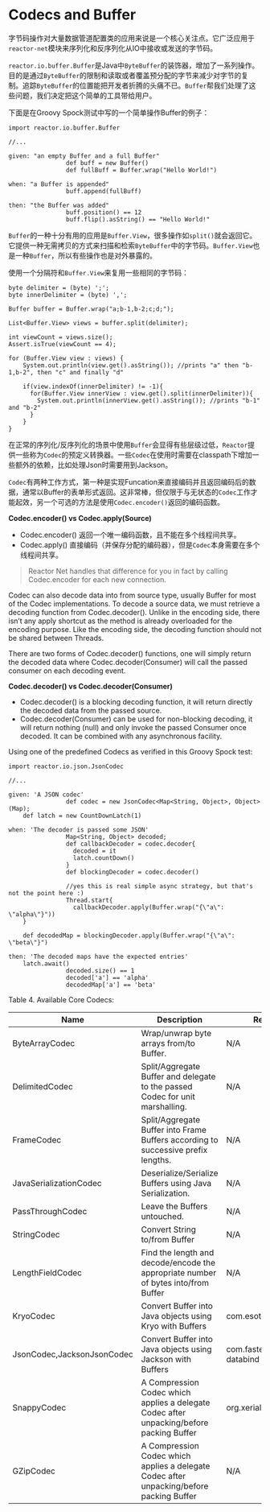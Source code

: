 # Codecs and Buffer

字节码操作对大量数据管道配置类的应用来说是一个核心关注点。它广泛应用于`reactor-net`模块来序列化和反序列化从IO中接收或发送的字节码。

`reactor.io.buffer.Buffer`是Java中`ByteBuffer`的装饰器，增加了一系列操作。目的是通过`ByteBuffer`的限制和读取或者覆盖预分配的字节来减少对字节的复制。追踪`ByteBuffer`的位置能把开发者折腾的头痛不已。`Buffer`帮我们处理了这些问题，我们决定把这个简单的工具带给用户。

下面是在Groovy Spock测试中写的一个简单操作Buffer的例子：

```
import reactor.io.buffer.Buffer

//...

given: "an empty Buffer and a full Buffer"
                def buff = new Buffer()
                def fullBuff = Buffer.wrap("Hello World!")

when: "a Buffer is appended"
                buff.append(fullBuff)

then: "the Buffer was added"
                buff.position() == 12
                buff.flip().asString() == "Hello World!"
```

`Buffer`的一种十分有用的应用是`Buffer.View`，很多操作如`split()`就会返回它。它提供一种无需拷贝的方式来扫描和检索`ByteBuffer`中的字节码。`Buffer.View`也是一种`Buffer`，所以有些操作也是对外暴露的。

使用一个分隔符和`Buffer.View`来复用一些相同的字节码：

```
byte delimiter = (byte) ';';
byte innerDelimiter = (byte) ',';

Buffer buffer = Buffer.wrap("a;b-1,b-2;c;d;");

List<Buffer.View> views = buffer.split(delimiter);

int viewCount = views.size();
Assert.isTrue(viewCount == 4);

for (Buffer.View view : views) {
    System.out.println(view.get().asString()); //prints "a" then "b-1,b-2", then "c" and finally "d"

    if(view.indexOf(innerDelimiter) != -1){
      for(Buffer.View innerView : view.get().split(innerDelimiter)){
        System.out.println(innerView.get().asString()); //prints "b-1" and "b-2"
      }
    }
}
```

在正常的序列化/反序列化的场景中使用`Buffer`会显得有些层级过低，`Reactor`提供一些称为`Codec`的预定义转换器。一些`Codec`在使用时需要在classpath下增加一些额外的依赖，比如处理Json时需要用到Jackson。

`Codec`有两种工作方式，第一种是实现Funcation来直接编码并且返回编码后的数据，通常以Buffer的表单形式返回。这非常棒，但仅限于与无状态的`Codec`工作才能起效，另一个可选的方法是使用`Codec.encoder()`返回的编码函数。

**Codec.encoder() vs Codec.apply(Source)**

* Codec.encoder() 返回一个唯一编码函数，且不能在多个线程间共享。
* Codec.apply() 直接编码（并保存分配的编码器），但是`Codec`本身需要在多个线程间共享。

> Reactor Net handles that difference for you in fact by calling Codec.encoder for each new connection.

Codec can also decode data into from source type, usually Buffer for most of the Codec implementations. To decode a source data, we must retrieve a decoding function from Codec.decoder(). Unlike in the encoding side, there isn’t any apply shortcut as the method is already overloaded for the encoding purpose. Like the encoding side, the decoding function should not be shared between Threads.

There are two forms of Codec.decoder() functions, one will simply return the decoded data where Codec.decoder(Consumer) will call the passed consumer on each decoding event.

**Codec.decoder() vs Codec.decoder(Consumer)**

* Codec.decoder() is a blocking decoding function, it will return directly the decoded data from the passed source.
* Codec.decoder(Consumer) can be used for non-blocking decoding, it will return nothing (null) and only invoke the passed Consumer once decoded. It can be combined with any asynchronous facility.

Using one of the predefined Codecs as verified in this Groovy Spock test:

```
import reactor.io.json.JsonCodec

//...

given: 'A JSON codec'
                def codec = new JsonCodec<Map<String, Object>, Object>(Map);
    def latch = new CountDownLatch(1)

when: 'The decoder is passed some JSON'
                Map<String, Object> decoded;
                def callbackDecoder = codec.decoder{
                  decoded = it
                  latch.countDown()
                }
                def blockingDecoder = codec.decoder()

                //yes this is real simple async strategy, but that's not the point here :)
                Thread.start{
                  callbackDecoder.apply(Buffer.wrap("{\"a\": \"alpha\"}"))
    }

    def decodedMap = blockingDecoder.apply(Buffer.wrap("{\"a\": \"beta\"}")

then: 'The decoded maps have the expected entries'
    latch.await()
                decoded.size() == 1
                decoded['a'] == 'alpha'
                decodedMap['a'] == 'beta'
```

Table 4. Available Core Codecs:

Name|Description|Required Dependency
----|-----------|-------------------
ByteArrayCodec|Wrap/unwrap byte arrays from/to Buffer.|N/A
DelimitedCodec|Split/Aggregate Buffer and delegate to the passed Codec for unit marshalling.|N/A
FrameCodec|Split/Aggregate Buffer into Frame Buffers according to successive prefix lengths.|N/A
JavaSerializationCodec|Deserialize/Serialize Buffers using Java Serialization.|N/A
PassThroughCodec|Leave the Buffers untouched.|N/A
StringCodec|Convert String to/from Buffer|N/A
LengthFieldCodec|Find the length and decode/encode the appropriate number of bytes into/from Buffer|N/A
KryoCodec|Convert Buffer into Java objects using Kryo with Buffers|com.esotericsoftware.kryo:kryo
JsonCodec,JacksonJsonCodec|Convert Buffer into Java objects using Jackson with Buffers|com.fasterxml.jackson.core:jackson-databind
SnappyCodec|A Compression Codec which applies a delegate Codec after unpacking/before packing Buffer|org.xerial.snappy:snappy-java
GZipCodec|A Compression Codec which applies a delegate Codec after unpacking/before packing Buffer|N/A
